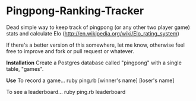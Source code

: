 Pingpong-Ranking-Tracker
========================

Dead simple way to keep track of pingpong (or any other two player game) stats and calculate Elo (http://en.wikipedia.org/wiki/Elo_rating_system)

If there's a better version of this somewhere, let me know, otherwise feel free to improve and fork or pull request or whatever.

**Installation**
Create a Postgres database called "pingpong" with a single table, "games".

**Use**
To record a game...
ruby ping.rb [winner's name] [loser's name]

To see a leaderboard...
ruby ping.rb leaderboard

